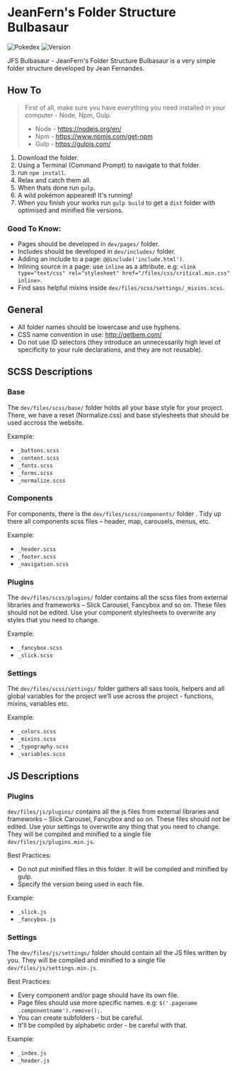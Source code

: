 # JeanFern's Folder Structure Bulbasaur
![Pokedex](https://img.shields.io/badge/pokedex-001-brightgreen.svg)
![Version](https://img.shields.io/badge/version-1.0.0-brightgreen.svg)

JFS Bulbasaur - JeanFern's Folder Structure Bulbasaur is a very simple folder structure developed by Jean Fernandes.

## How To

> First of all, make sure you have everything you need installed in your computer - Node, Npm, Gulp.
> * Node - https://nodejs.org/en/
> * Npm - https://www.npmjs.com/get-npm
> * Gulp - https://gulpjs.com/

1. Download the folder.
2. Using a Terminal (Command Prompt) to navigate to that folder.
3. run ```npm install```.
4. Relax and catch them all.
5. When thats done run ```gulp```.
7. A wild pokémon appeared! It's running!
8. When you finish your works run ```gulp build``` to get a `dist` folder with optimised and minified file versions.

### Good To Know:

* Pages should be developed in `dev/pages/` folder.
* Includes should be developed in `dev/includes/` folder.
* Adding an include to a page: `@@include('include.html')`.
* Inlining source in a page: use `inline` as a attribute. e.g: `<link type="text/css" rel="stylesheet" href="/files/css/critical.min.css" inline>`.
* Find sass helpful mixins inside `dev/files/scss/settings/_mixins.scss`.

## General
* All folder names should be lowercase and use hyphens.
* CSS name convention in use: http://getbem.com/
* Do not use ID selectors (they introduce an unnecessarily high level of specificity to your rule declarations, and they are not reusable).

## SCSS Descriptions

### Base

The `dev/files/scss/base/` folder holds all your base style for your project. There, we have a reset (Normalize.css) and base stylesheets that should be used accross the website.

Example:

* `_buttons.scss`
* `_content.scss`
* `_fonts.scss`
* `_forms.scss`
* `_normalize.scss`

### Components

For components, there is the `dev/files/scss/components/` folder . Tidy up there all components scss files – header, map, carousels, menus, etc.

Example:

* `_header.scss`
* `_footer.scss`
* `_navigation.scss`


### Plugins

The `dev/files/scss/plugins/` folder contains all the scss files from external libraries and frameworks – Slick Carousel, Fancybox and so on. These files should not be edited. Use your component stylesheets to overwrite any styles that you need to change.

Example:

* `_fancybox.scss`
* `_slick.scss`

### Settings

The `dev/files/scss/settings/` folder gathers all sass tools, helpers and all global variables for the project we’ll use across the project -  functions, mixins, variables etc.

Example:

* `_colors.scss`
* `_mixins.scss`
* `_typography.scss`
* `_variables.scss`

## JS Descriptions

### Plugins
`dev/files/js/plugins/` contains all the js files from external libraries and frameworks – Slick Carousel, Fancybox and so on. These files should not be edited. Use your settings to overwrite any thing that you need to change. They will be compiled and minified to a single file `dev/files/js/plugins.min.js`.

Best Practices:

* Do not put minified files in this folder. It will be compiled and minified by gulp.
* Specify the version being used in each file.

Example:

* `_slick.js`
* `_fancybox.js`

### Settings
The `dev/files/js/settings/` folder should contain all the JS files written by you. They will be compiled and minified to a single file `dev/files/js/settings.min.js`.

Best Practices:

* Every component and/or page should have its own file.
* Page files should use more specific names. e.g: `$('.pagename .componentname').remove();`.
* You can create subfolders - but be careful.
* It'll be compiled by alphabetic order - be careful with that.

Example:

* `_index.js`
* `_header.js`